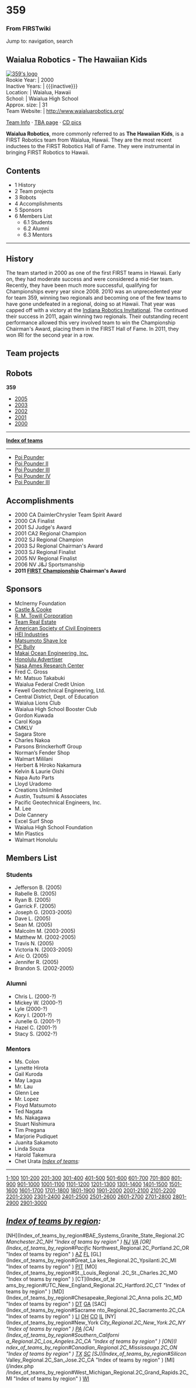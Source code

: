 

# 359

### From FIRSTwiki

Jump to: navigation, search

Waialua Robotics - The Hawaiian Kids  
---  
[![359's logo](/media/2/2a/359_logo.gif)](Image:359_logo.gif "359's
logo" )  
Rookie Year: | 2000  
Inactive Years: | {{{inactive}}}  
Location: | Waialua, Hawaii  
School: | Waialua High School  
Approx. size: | 31  
Team Website: | <http://www.waialuarobotics.org/>  
  
[Team Info](http://frclinks.appspot.com/t/359
"http://frclinks.appspot.com/t/359" ) · [TBA
page](http://www.thebluealliance.com/team/359
"http://www.thebluealliance.com/team/359" ) · [CD
pics](http://www.chiefdelphi.com/media/photos/tags/frc359
"http://www.chiefdelphi.com/media/photos/tags/frc359" )  
  
**Waialua Robotics**, more commonly referred to as **The Hawaiian Kids**, is a FIRST Robotics team from Waialua, Hawaii. They are the most recent inductees to the FIRST Robotics Hall of Fame. They were instrumental in bringing FIRST Robotics to Hawaii. 

## Contents

  * 1 History
  * 2 Team projects
  * 3 Robots
  * 4 Accomplishments
  * 5 Sponsors
  * 6 Members List
    * 6.1 Students
    * 6.2 Alumni
    * 6.3 Mentors  
---  
  

## History

The team started in 2000 as one of the first FIRST teams in Hawaii. Early on,
they had moderate success and were considered a mid-tier team. Recently, they
have been much more successful, qualifying for Championships every year since
2008. 2010 was an unprecedented year for team 359, winning two regionals and
becoming one of the few teams to have gone undefeated in a regional, doing so
at Hawaii. That year was capped off with a victory at the [Indiana Robotics
Invitational](Indiana_Robotics_Invitational "Indiana Robotics
Invitational" ). The continued their success in 2011, again winning two
regionals. Their outstanding recent performance allowed this very involved
team to win the Championship Chairman's Award, placing them in the FIRST Hall
of Fame. In 2011, they won IRI for the second year in a row.


## Team projects


## Robots

****359****

  * [2005](/index.php?title=359_in_2005&action=edit "359 in 2005" )
  * [2003](/index.php?title=359_in_2003&action=edit "359 in 2003" )
  * [2002](/index.php?title=359_in_2002&action=edit "359 in 2002" )
  * [2001](/index.php?title=359_in_2001&action=edit "359 in 2001" )
  * [2000](359_in_2000 "359 in 2000" )

* * *

**[Index of teams](Index_of_teams "Index of teams" )**  
  
---  
  
  * [Poi Pounder](359_in_2000#_Robot "359 in 2000" )
  * [Poi Pounder II](/index.php?title=359_in_2001&action=edit "359 in 2001" )
  * [Poi Pounder III](/index.php?title=359_in_2002&action=edit "359 in 2002" )
  * [Poi Pounder IV](/index.php?title=359_in_2003&action=edit "359 in 2003" )
  * [Poi Pounder III](/index.php?title=359_in_2005&action=edit "359 in 2005" )


## Accomplishments

  * 2000 CA DaimlerChrysler Team Spirit Award 
  * 2000 CA Finalist 
  * 2001 SJ Judge's Award 
  * 2001 CA2 Regional Champion 
  * 2002 SJ Regional Champion 
  * 2003 SJ Regional Chairman's Award 
  * 2003 SJ Regional Finalist 
  * 2005 NV Regional Finalist 
  * 2006 NV J&amp;J Sportsmanship 
  * **2011 [FIRST Championship](FIRST_Championship "FIRST Championship" ) Chairman's Award**


## Sponsors

  * McInerny Foundation 
  * [Castle &amp; Cooke](http://www.castle-cooke.com/ "http://www.castle-cooke.com/" )
  * [R. M. Towill Corporation](http://www.rmtowill.com/ "http://www.rmtowill.com/" )
  * [Team Real Estate](http://www.teamrealestate.com/ "http://www.teamrealestate.com/" )
  * [American Society of Civil Engineers](http://www.asce.org/ "http://www.asce.org/" )
  * [HEI Industries](http://www.hei.com/ "http://www.hei.com/" )
  * [Matsumoto Shave Ice](http://www.matsumotoshaveice.com/ "http://www.matsumotoshaveice.com/" )
  * [PC Bully](http://pcbully.com/ "http://pcbully.com/" )
  * [Makai Ocean Engineering, Inc.](http://www.makai.com/ "http://www.makai.com/" )
  * [Honolulu Advertiser](http://www.honoluluadvertiser.com/ "http://www.honoluluadvertiser.com/" )
  * [Nasa Ames Research Center](http://www.nasa.gov/ "http://www.nasa.gov/" )
  * Fred C. Gross 
  * Mr. Matsuo Takabuki 
  * Waialua Federal Credit Union 
  * Fewell Geotechnical Engineering, Ltd. 
  * Central District, Dept. of Education 
  * Waialua Lions Club 
  * Waialua High School Booster Club 
  * Gordon Kuwada 
  * Carol Koga 
  * CMKLV 
  * Sagara Store 
  * Charles Nakoa 
  * Parsons Brinckerhoff Group 
  * Norman’s Fender Shop 
  * Walmart Mililani 
  * Herbert &amp; Hiroko Nakamura 
  * Kelvin &amp; Laurie Oishi 
  * Napa Auto Parts 
  * Lloyd Uradomo 
  * Creations Unlimited 
  * Austin, Tsutsumi &amp; Associates 
  * Pacific Geotechnical Engineers, Inc. 
  * M. Lee 
  * Dole Cannery 
  * Excel Surf Shop 
  * Waialua High School Foundation 
  * Min Plastics 
  * Walmart Honolulu 


## Members List


### Students

  * Jefferson B. (2005) 
  * Rabelle B. (2005) 
  * Ryan B. (2005) 
  * Garrick F. (2005) 
  * Joseph G. (2003-2005) 
  * Dave L. (2005) 
  * Sean M. (2005) 
  * Malcolm M. (2003-2005) 
  * Matthew M. (2002-2005) 
  * Travis N. (2005) 
  * Victoria N. (2003-2005) 
  * Aric O. (2005) 
  * Jennifer R. (2005) 
  * Brandon S. (2002-2005) 


### Alumni

  * Chris L. (2000-?) 
  * Mickey W. (2000-?) 
  * Lyle (2000-?) 
  * Kory I. (2001-?) 
  * Junelle G. (2001-?) 
  * Hazel C. (2001-?) 
  * Stacy S. (2002-?) 


### Mentors

  * Ms. Colon 
  * Lynette Hirota 
  * Gail Kuroda 
  * May Lagua 
  * Mr. Lau 
  * Glenn Lee 
  * Mr. Lopez 
  * Floyd Matsumoto 
  * Ted Nagata 
  * Ms. Nakagawa 
  * Stuart Nishimura 
  * Tim Pregana 
  * Marjorie Pudiquet 
  * Juanita Sakamoto 
  * Linda Souza 
  * Harold Takemura 
  * Chet Urata 
_[Index of teams](Index_of_teams "Index of teams" ):_  
---  
  
[1-100](Index_of_teams#1-100 "Index of teams" )
[101-200](Index_of_teams#101-200 "Index of teams" )
[201-300](Index_of_teams#201-300 "Index of teams" )
[301-400](Index_of_teams#301-400 "Index of teams" )
[401-500](Index_of_teams#401-500 "Index of teams" )
[501-600](Index_of_teams#501-600 "Index of teams" )
[601-700](Index_of_teams#601-700 "Index of teams" )
[701-800](Index_of_teams#701-800 "Index of teams" )
[801-900](Index_of_teams#801-900 "Index of teams" )
[901-1000](Index_of_teams#901-1000 "Index of teams" )
[1001-1100](Index_of_teams#1001-1100 "Index of teams" )
[1101-1200](Index_of_teams#1101-1200 "Index of teams" )
[1201-1300](Index_of_teams#1201-1300 "Index of teams" )
[1301-1400](Index_of_teams#1301-1400 "Index of teams" )
[1401-1500](Index_of_teams#1401-1500 "Index of teams" )
[1501-1600](Index_of_teams#1501-1600 "Index of teams" )
[1601-1700](Index_of_teams#1601-1700 "Index of teams" )
[1701-1800](Index_of_teams#1701-1800 "Index of teams" )
[1801-1900](Index_of_teams#1801-1900 "Index of teams" )
[1901-2000](Index_of_teams#1901-2000 "Index of teams" )
[2001-2100](Index_of_teams#2001-2100 "Index of teams" )
[2101-2200](Index_of_teams#2101-2200 "Index of teams" )
[2201-2300](Index_of_teams#2201-2300 "Index of teams" )
[2301-2400](Index_of_teams#2301-2400 "Index of teams" )
[2401-2500](Index_of_teams#2401-2500 "Index of teams" )
[2501-2600](Index_of_teams#2501-2600 "Index of teams" )
[2601-2700](Index_of_teams#2601-2700 "Index of teams" )
[2701-2800](Index_of_teams#2701-2800 "Index of teams" )
[2801-2900](Index_of_teams#2801-2900 "Index of teams" )
[2901-3000](Index_of_teams#2901-3000 "Index of teams" )  
  
_[Index of teams by region](Index_of_teams_by_region "Index of
teams by region" ):_  
---  
  
[NH](Index_of_teams_by_region#BAE_Systems_Granite_State_Regional.2C
_Manchester.2C_NH "Index of teams by region" )
[NJ](Index_of_teams_by_region#New_Jersey_Regional.2C_Trenton.2C_NJ
"Index of teams by region" )
[VA](Index_of_teams_by_region#NASA.2FVCU_Regional.2C_Richmond.2C_VA
"Index of teams by region" ) [OR](Index_of_teams_by_region#Pacific_
Northwest_Regional.2C_Portland.2C_OR "Index of teams by region" )
[AZ](Index_of_teams_by_region#Arizona_Regional.2C_Phoenix.2C_AZ
"Index of teams by region" )
[FL](Index_of_teams_by_region#Florida_Regional.2C_Orlando.2C_FL
"Index of teams by region" ) [GL](Index_of_teams_by_region#Great_La
kes_Regional.2C_Ypsilanti.2C_MI "Index of teams by region" ) [PIT](
Index_of_teams_by_region#Pittsburgh_Regional.2C_Pittsburgh.2C_PA "Index of
teams by region" ) [MO](Index_of_teams_by_region#St._Louis_Regional
.2C_St._Charles.2C_MO "Index of teams by region" ) [CT](Index_of_te
ams_by_region#UTC_New_England_Regional.2C_Hartford.2C_CT "Index of teams by
region" ) [MD](Index_of_teams_by_region#Chesapeake_Regional.2C_Anna
polis.2C_MD "Index of teams by region" )
[DT](Index_of_teams_by_region#Detroit_Regional.2C_Detroit.2C_MI
"Index of teams by region" )
[GA](Index_of_teams_by_region#Peachtree_Regional.2C_Duluth.2C_GA
"Index of teams by region" ) [SAC](Index_of_teams_by_region#Sacrame
nto_Regional.2C_Sacramento.2C_CA "Index of teams by region" ) [LI](
Index_of_teams_by_region#SBPLI_Long_Island_Regional.2C_Brentwood.2C_NY "Index
of teams by region" )
[OH](Index_of_teams_by_region#Buckeye_Regional.2C_Cleveland.2C_OH
"Index of teams by region" )
[CO](Index_of_teams_by_region#Colorado_Regional.2C_Denver.2C_CO
"Index of teams by region" )
[IL](Index_of_teams_by_region#Midwest_Regional.2C_Evanston.2C_IL
"Index of teams by region" ) [NY](Index_of_teams_by_region#New_York
_City_Regional.2C_New_York.2C_NY "Index of teams by region" ) [PA](
Index_of_teams_by_region#Philadelphia_Regional.2C_Philadelphia.2C_PA "Index of
teams by region" ) [CA](Index_of_teams_by_region#Southern_Californi
a_Regional.2C_Los_Angeles.2C_CA "Index of teams by region" ) [ON](I
ndex_of_teams_by_region#Canadian_Regional.2C_Mississauga.2C_ON "Index of teams
by region" )
[TX](Index_of_teams_by_region#Lone_Star_Regional.2C_Houston.2C_TX
"Index of teams by region" )
[SC](Index_of_teams_by_region#Palmetto_Regional.2C_Columbia.2C_SC
"Index of teams by region" ) [SJ](Index_of_teams_by_region#Silicon_
Valley_Regional.2C_San_Jose.2C_CA "Index of teams by region" ) [MI](/index.php
/Index_of_teams_by_region#West_Michigan_Regional.2C_Grand_Rapids.2C_MI "Index
of teams by region" )
[WI](Index_of_teams_by_region#Wisconsin_Regional.2C_Milwaukee.2C_WI
"Index of teams by region" )  
  
